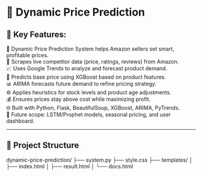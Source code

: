 # 🔧 Dynamic Price Prediction

## 📌 Key Features:

🧠 Dynamic Price Prediction System helps Amazon sellers set smart, profitable prices.  
🛒 Scrapes live competitor data (price, ratings, reviews) from Amazon.  
📈 Uses Google Trends to analyze and forecast product demand.  
🤖 Predicts base price using XGBoost based on product features.  
📊 ARIMA forecasts future demand to refine pricing strategy.  
⚙️ Applies heuristics for stock levels and product age adjustments.  
💰 Ensures prices stay above cost while maximizing profit.  
🌐 Built with Python, Flask, BeautifulSoup, XGBoost, ARIMA, PyTrends.  
🚀 Future scope: LSTM/Prophet models, seasonal pricing, and user dashboard.  

---

## 📁 Project Structure

dynamic-price-prediction/
├── system.py
├── style.css
├── templates/
│ ├── index.html
│ ├── result.html
│ └── docs.html
